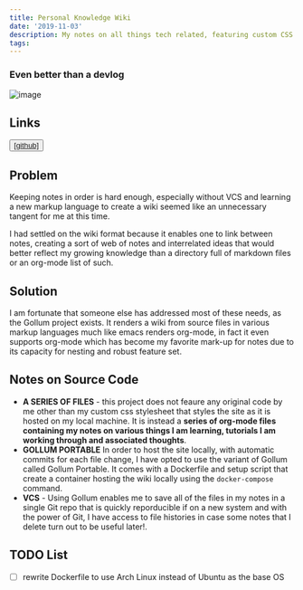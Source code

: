 ```yaml
---
title: Personal Knowledge Wiki
date: '2019-11-03'
description: My notes on all things tech related, featuring custom CSS.
tags: 
---
```

### Even better than a devlog
![image](url)
## Links
<button className="nav-btn  ml-2">
   <a href="https://github.com/Thomashighbaugh/decommisioner">
   [github]
   </a>
</button>

## Problem
Keeping notes in order is hard enough, especially without VCS and learning a new markup language to create a wiki seemed like an unnecessary tangent for me at this time.

I had settled on the wiki format because it enables one to link between notes, creating a sort of web of notes and interrelated ideas that would better reflect my growing knowledge than a directory full of markdown files or an org-mode list of such.  
## Solution
I am fortunate that someone else has addressed most of these needs, as the Gollum project exists. It renders a wiki from source files in various markup languages much like emacs renders org-mode, in fact it even supports org-mode which has become my favorite mark-up for notes due to its capacity for nesting and robust feature set. 

## Notes on Source Code
- **A SERIES OF FILES** - this project does not feaure any original code by me other than my custom css stylesheet that styles the site as it is hosted on my local machine. It is instead a **series of org-mode files containing my notes on various things I am learning, tutorials I am working through and associated thoughts**.
- **GOLLUM PORTABLE** In order to host the site locally, with automatic commits for each file change, I have opted to use the variant of Gollum called Gollum Portable. It comes with a Dockerfile and setup script that create a container hosting the wiki locally using the `docker-compose` command. 
- **VCS** - Using Gollum enables me to save all of the files in my notes in a single Git repo that is quickly reporducible if on a new system and with the power of Git, I have access to file histories in case some notes that I delete turn out to be useful later!. 
## TODO List
- [ ] rewrite Dockerfile to use Arch Linux instead of Ubuntu as the base OS

